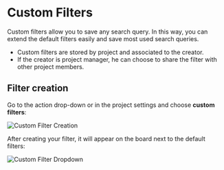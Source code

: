 Custom Filters
==============

Custom filters allow you to save any search query.
In this way, you can extend the default filters easily and save most used search queries.

- Custom filters are stored by project and associated to the creator.
- If the creator is project manager, he can choose to share the filter with other project members.

Filter creation
---------------

Go to the action drop-down or in the project settings and choose **custom filters**:

![Custom Filter Creation](screenshots/custom-filter-creation.png)

After creating your filter, it will appear on the board next to the default filters:

![Custom Filter Dropdown](screenshots/custom-filter-dropdown.png)
